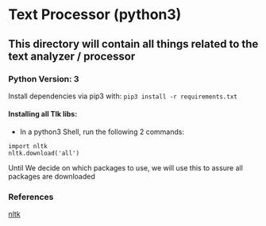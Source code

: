# Text Processor (python3)

## This directory will contain all things related to the text analyzer / processor
### Python Version: 3
Install dependencies via pip3 with: `pip3 install -r requirements.txt`

#### Installing all Tlk libs:
* In a python3 Shell, run the following 2 commands: 
```
import nltk
nltk.download('all')
```
Until We decide on which packages to use, we will use this to assure all packages are downloaded

### References
[nltk](https://www.datacamp.com/community/tutorials/text-analytics-beginners-nltk)
